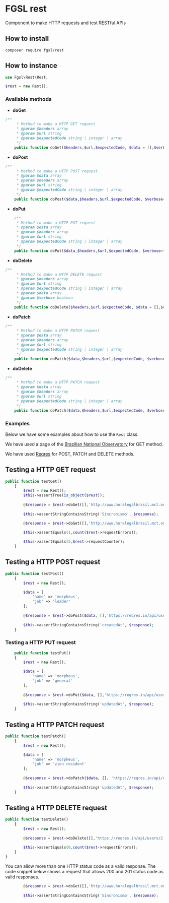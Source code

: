 # FGSL rest
Component to make HTTP requests and test RESTful APIs

## How to install

```shell
composer require fgsl/rest
```

## How to instance

```php
use Fgsl\Rest\Rest;

$rest = new Rest();
```

### Available methods

* **doGet**

```php
/**
     * Method to make a HTTP GET request
     * @param $headers array
     * @param $url string
     * @param $expectedCode string | integer | array
     */
    public function doGet($headers,$url,$expectedCode, $data = [],$verbose=false)
```
* **doPost**

```php
/**
     * Method to make a HTTP POST request
     * @param $data array
     * @param $headers array
     * @param $url string
     * @param $expectedCode string | integer | array
     */
    public function doPost($data,$headers,$url,$expectedCode, $verbose=false)
```

* **doPut**

```php
    /**
     * Method to make a HTTP PUT request
     * @param $data array
     * @param $headers array
     * @param $url string
     * @param $expectedCode string | integer | array
     */
    public function doPut($data,$headers,$url,$expectedCode, $verbose=false) {
```

* **doDelete**

```php
/**
     * Method to make a HTTP DELETE request
     * @param $headers array
     * @param $url string
     * @param $expectedCode string | integer | array
     * @param $data array
     * @param $verbose boolean
     */
    public function doDelete($headers,$url,$expectedCode, $data = [],$verbose=false)
```

* **doPatch**

```php
/**
     * Method to make a HTTP PATCH request
     * @param $data array
     * @param $headers array
     * @param $url string
     * @param $expectedCode string | integer | array
     */
    public function doPatch($data,$headers,$url,$expectedCode, $verbose=false)
```

* **doDelete**

```php
/**
     * Method to make a HTTP PATCH request
     * @param $data array
     * @param $headers array
     * @param $url string
     * @param $expectedCode string | integer | array
     */
    public function doPatch($data,$headers,$url,$expectedCode, $verbose=false)
```

### Examples

Below we have some examples about how to use the `Rest` class.

We have used a page of the [Brazilian National Observatory](https://www.gov.br/observatorio/pt-br) for GET method.

We have used [Reqres](https://reqres.in/) for POST, PATCH and DELETE methods. 

## Testing a HTTP GET request

```php
public function testGet()
    {
        $rest = new Rest();
        $this->assertTrue(is_object($rest));
        
        @$response = $rest->doGet([],'http://www.horalegalbrasil.mct.on.br/SincronismoPublico.html',200);
        
        $this->assertStringContainsString('Sincronismo', $response);

        @$response = $rest->doGet([],'http://www.horalegalbrasil.mct.on.br/SincronismoPublico.html',500);
        
        $this->assertEquals(1,count($rest->requestErrors));

        $this->assertEquals(2,$rest->requestCounter);
    }
```

## Testing a HTTP POST request

```php
public function testPost()
    {
        $rest = new Rest();

        $data = [
            'name' => 'morpheus',
            'job' => 'leader'
        ];
        
        @$response = $rest->doPost($data, [],'https://reqres.in/api/users',201);
        
        $this->assertStringContainsString('createdAt', $response);
    }
```

### Testing a HTTP PUT request

```php
    public function testPut()
    {
        $rest = new Rest();

        $data = [
            'name' => 'morpheus',
            'job' => 'general'
        ];
        
        @$response = $rest->doPut($data, [],'https://reqres.in/api/users/2',201);
        
        $this->assertStringContainsString('updatedAt', $response);
    }
```

## Testing a HTTP PATCH request

```php
public function testPatch()
    {
        $rest = new Rest();

        $data = [
            'name' => 'morpheus',
            'job' => 'zion resident'
        ];
        
        @$response = $rest->doPatch($data, [], 'https://reqres.in/api/users/2', 200);
        
        $this->assertStringContainsString('updatedAt', $response);
    }
```
## Testing a HTTP DELETE request

```php
public function testDelete()
    {
        $rest = new Rest();
        
        @$response = $rest->doDelete([],'https://reqres.in/api/users/2',204);

        $this->assertEquals(0,count($rest->requestErrors));
    }
}
```
You can allow more than one HTTP status code as a valid response. The code snippet below shows a request that allows 200 and 201 status code as valid responses.

```php
        @$response = $rest->doGet([],'http://www.horalegalbrasil.mct.on.br/SincronismoPublico.html',[200,201]);
        
        $this->assertStringContainsString('Sincronismo', $response);
```
